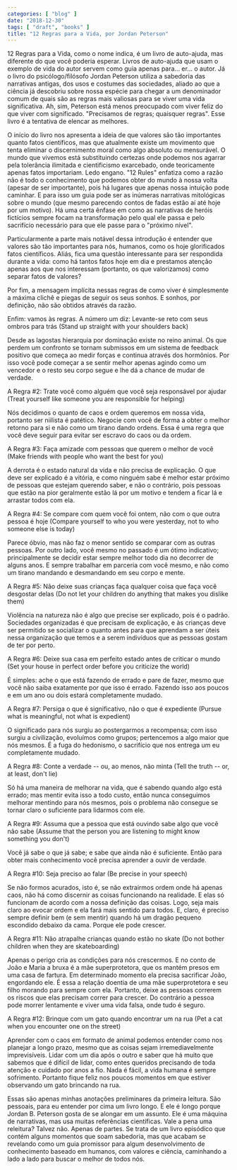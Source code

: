 ```yaml
---
categories: [ "blog" ]
date: "2018-12-30"
tags: [ "draft", "books" ]
title: "12 Regras para a Vida, por Jordan Peterson"
---
```

12 Regras para a Vida, como o nome indica, é um livro de auto-ajuda, mas diferente do que você poderia esperar. Livros de auto-ajuda que usam o exemplo de vida do autor servem como guia apenas para... er... o autor. Já o livro do psicólogo/filósofo Jordan Peterson utiliza a sabedoria das narrativas antigas, dos usos e costumes das sociedades, aliado ao que a ciência já descobriu sobre nossa espécie para chegar a um denominador comum de quais são as regras mais valiosas para se viver uma vida significativa. Ah, sim, Peterson está menos preocupado com viver feliz do que viver com significado. "Precisamos de regras; quaisquer regras". Esse livro é a tentativa de elencar as melhores.


O início do livro nos apresenta a ideia de que valores são tão importantes quanto fatos científicos, mas que atualmente existe um movimento que tenta eliminar o discernimento moral como algo absoluto ou mensurável. O mundo que vivemos está substituindo certezas onde podemos nos agarrar pela tolerância ilimitada e cientificismo exarcebado, onde teoricamente apenas fatos importariam. Ledo engano. "12 Rules" enfatiza como a razão não é todo o conhecimento que podemos obter do mundo à nossa volta (apesar de ser importante), pois há lugares que apenas nossa intuição pode caminhar. E para isso um guia pode ser as inúmeras narrativas mitológicas sobre o mundo (que mesmo parecendo contos de fadas estão aí até hoje por um motivo). Há uma certa ênfase em como as narrativas de heróis fictícios sempre focam na transformação pelo qual ele passa e pelo sacrifício necessário para que ele passe para o "próximo nível".

Particularmente a parte mais notável dessa introdução é entender que valores são tão importantes para nós, humanos, como os hoje glorificados fatos científicos. Aliás, fica uma questão interessante para ser respondida durante a vida: como há tantos fatos hoje em dia e prestamos atenção apenas aos que nos interessam (portanto, os que valorizamos) como separar fatos de valores?

Por fim, a mensagem implícita nessas regras de como viver é simplesmente a máxima clichê e piegas de seguir os seus sonhos. E sonhos, por definição, não são obtidos através da razão.

Enfim: vamos às regras. A número um diz: Levante-se reto com seus ombros para trás (Stand up straight with your shoulders back)

Desde as lagostas hierarquia por dominação existe no reino animal. Os que perdem um confronto se tornam submissos em um sistema de feedback positivo que começa ao medir forças e continua através dos hormônios. Por isso você pode começar a se sentir melhor apenas agindo como um vencedor e o resto seu corpo segue e lhe dá a chance de mudar de verdade.

A Regra #2: Trate você como alguém que você seja responsável por ajudar (Treat yourself like someone you are responsible for helping)

Nós decidimos o quanto de caos e ordem queremos em nossa vida, portanto ser niilista é patético. Negocie com você de forma a obter o melhor retorno para si e não como um tirano dando ordens. Essa é uma regra que você deve seguir para evitar ser escravo do caos ou da ordem.

A Regra #3: Faça amizade com pessoas que querem o melhor de você (Make friends with people who want the best for you)

A derrota é o estado natural da vida e não precisa de explicação. O que deve ser explicado é a vitória, e como ninguém sabe é melhor estar próximo de pessoas que estejam querendo saber, e não o contrário, pois pessoas que estão na pior geralmente estão lá por um motivo e tendem a ficar lá e arrastar todos com ela.

A Regra #4: Se compare com quem você foi ontem, não com o que outra pessoa é hoje (Compare yourself to who you were yesterday, not to who someone else is today)

Parece óbvio, mas não faz o menor sentido se comparar com as outras pessoas. Por outro lado, você mesmo no passado é um ótimo indicativo; principalmente se decidir estar sempre melhor todo dia no decorrer de alguns anos. E sempre trabalhar em parceria com você mesmo, e não como um tirano mandando e desmandando em seu corpo e mente.

A Regra #5: Não deixe suas crianças faça qualquer coisa que faça você desgostar delas (Do not let your children do anything that makes you dislike them)

Violência na natureza não é algo que precise ser explicado, pois é o padrão. Sociedades organizadas é que precisam de explicação, e às crianças deve ser permitido se socializar o quanto antes para que aprendam a ser úteis nessa organização que temos e a serem indivíduos que as pessoas gostam de ter por perto.

A Regra #6: Deixe sua casa em perfeito estado antes de criticar o mundo (Set your house in perfect order before you criticize the world)

É simples: ache o que está fazendo de errado e pare de fazer, mesmo que você não saiba exatamente por que isso é errado. Fazendo isso aos poucos e em um ano ou dois estará completamente mudado.

A Regra #7: Persiga o que é significativo, não o que é expediente (Pursue what is meaningful, not what is expedient)

O significado para nós surgiu ao postergarmos a recompensa; com isso surgiu a civilização, evoluímos como grupos; pertencemos a algo maior que nós mesmos. É a fuga do hedonismo, o sacrifício que nos entrega um eu completamente mudado.

A Regra #8: Conte a verdade -- ou, ao menos, não minta (Tell the truth -- or, at least, don't lie)

Só há uma maneira de melhorar na vida, que é sabendo quando algo está errado; mas mentir evita isso a todo custo, então nunca conseguimos melhorar mentindo para nós mesmos, pois o problema não consegue se tornar claro o suficiente para lidarmos com ele.

A Regra #9: Assuma que a pessoa que está ouvindo sabe algo que você não sabe (Assume that the person you are listening to might know something you don't)

Você já sabe o que já sabe; e sabe que ainda não é suficiente. Então para obter mais conhecimento você precisa aprender a ouvir de verdade.

A Regra #10: Seja preciso ao falar (Be precise in your speech)

Se não formos acurados, isto é, se não extrairmos ordem onde há apenas caos, não há como discernir as coisas funcionando na realidade. E elas só funcionam de acordo com a nossa definição das coisas. Logo, seja mais claro ao evocar ordem e ela fará mais sentido para todos. E, claro, é preciso sempre definir bem (e sem mentir) quando há um dragão pequeno escondido debaixo da cama. Porque ele pode crescer.

A Regra #11: Não atrapalhe crianças quando estão no skate (Do not bother children when they are skateboarding)

Apenas o perigo cria as condições para nós crescermos. E no conto de João e Maria a bruxa é a mãe superprotetora, que os mantém presos em uma casa de fartura. Em determinado momento ela precisa sacrificar João, engordando ele. É essa a relação doentia de uma mãe superprotetora e seu filho morando para sempre com ela. Portanto, deixe as pessoas correrem os riscos que elas precisam correr para crescer. Do contrário a pessoa pode morrer lentamente e viver uma vida falsa, onde tudo é seguro.

A Regra #12: Brinque com um gato quando encontrar um na rua (Pet a cat when you encounter one on the street)

Aprender com o caos em formato de animal podemos entender como nos planejar a longo prazo, mesmo que as coisas sejam irremediavelmente imprevisíveis. Lidar com um dia após o outro e saber que há muito que sabemos que é difícil de lidar, como entes queridos precisando de toda atenção e cuidado por anos a fio. Nada é fácil, a vida humana é sempre sofrimento. Portanto fique feliz nos poucos momentos em que estiver observando um gato brincando na rua.

Essas são apenas minhas anotações preliminares da primeira leitura. São pessoais, para eu entender por cima um livro longo. E ele é longo porque Jordan B. Peterson gosta de se alongar em um assunto. Ele é uma máquina de narrativas, mas usa muitas referências científicas. Vale a pena uma releitura? Talvez não. Apenas de partes. Se trata de um livro episódico que contém alguns momentos que soam sabedoria, mas que acabam se revelando como um guia promissor para algum desenvolvimento de conhecimento baseado em humanos, com valores e ciência, caminhando a lado a lado para buscar o melhor de todos nós.
